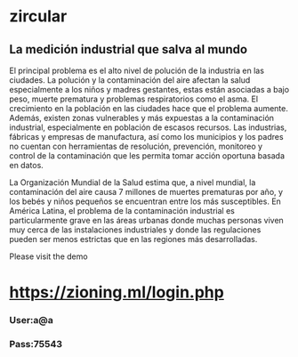 # zircular
## La medición industrial que salva al mundo 
El principal problema es el alto nivel de polución de la industria en las ciudades. La polución y la contaminación del aire afectan la salud especialmente a los niños y madres gestantes, estas están asociadas a bajo peso, muerte prematura y problemas respiratorios como el asma. El crecimiento en la población en las ciudades hace que el problema aumente. Además, existen zonas vulnerables y más expuestas a la contaminación industrial, especialmente en población de escasos recursos. Las industrias, fábricas y empresas de manufactura, así como los municipios y los padres no cuentan con herramientas de resolución, prevención, monitoreo y control de la contaminación que les permita tomar acción oportuna basada en datos. 

La Organización Mundial de la Salud estima que, a nivel mundial, la contaminación del aire causa 7 millones de muertes prematuras por año, y los bebés y niños pequeños se encuentran entre los más susceptibles. En América Latina, el problema de la contaminación industrial es particularmente grave en las áreas urbanas donde muchas personas viven muy cerca de las instalaciones industriales y donde las regulaciones pueden ser menos estrictas que en las regiones más desarrolladas.


Please visit the demo

# https://zioning.ml/login.php
### User:a@a
### Pass:75543
